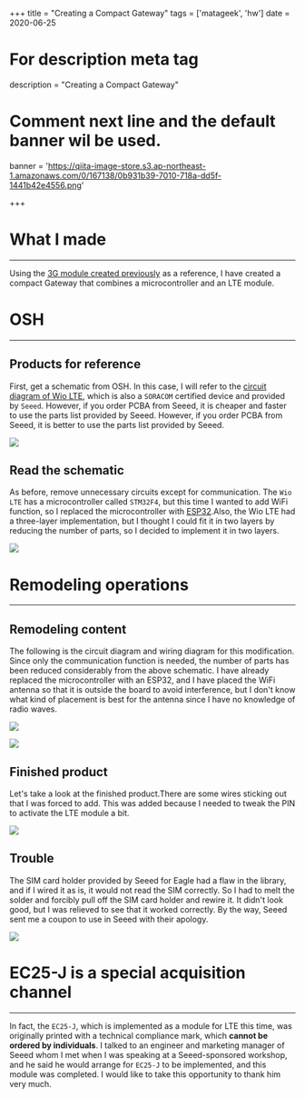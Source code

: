 +++
title = "Creating a Compact Gateway"
tags = ['matageek', 'hw']
date = 2020-06-25

# For description meta tag
description = "Creating a Compact Gateway"

# Comment next line and the default banner wil be used.
banner = 'https://qiita-image-store.s3.ap-northeast-1.amazonaws.com/0/167138/0b931b39-7010-718a-dd5f-1441b42e4556.png'

+++

# What I made
---
Using the [3G module created previously](/en/blog/compact-3g-module/) as a reference, I have created a compact Gateway that combines a microcontroller and an LTE module.

# OSH
---

## Products for reference

First, get a schematic from OSH. In this case, I will refer to the [circuit diagram of Wio LTE](https://wiki.seeedstudio.com/Wio_LTE_Cat.1/#resource), which is also a `SORACOM` certified device and provided by `Seeed`. However, if you order PCBA from Seeed, it is cheaper and faster to use the parts list provided by Seeed. However, if you order PCBA from Seeed, it is better to use the parts list provided by Seeed.

![](https://qiita-image-store.s3.ap-northeast-1.amazonaws.com/0/167138/be013c2a-44ea-5685-80b6-ce512f362d3e.png)

## Read the schematic

As before, remove unnecessary circuits except for communication. The `Wio LTE` has a microcontroller called `STM32F4`, but this time I wanted to add WiFi function, so I replaced the microcontroller with [ESP32](https://www.espressif.com/en/products/socs/esp32).Also, the Wio LTE had a three-layer implementation, but I thought I could fit it in two layers by reducing the number of parts, so I decided to implement it in two layers.

![](https://qiita-image-store.s3.ap-northeast-1.amazonaws.com/0/167138/f465b3cb-c4f8-cee5-9b40-156178dd0e87.png)

# Remodeling operations
---
## Remodeling content

The following is the circuit diagram and wiring diagram for this modification. Since only the communication function is needed, the number of parts has been reduced considerably from the above schematic. I have already replaced the microcontroller with an ESP32, and I have placed the WiFi antenna so that it is outside the board to avoid interference, but I don't know what kind of placement is best for the antenna since I have no knowledge of radio waves.

![](https://qiita-image-store.s3.ap-northeast-1.amazonaws.com/0/167138/6c3f39db-0c74-3454-c8de-9f69e457b944.png)

![](https://qiita-image-store.s3.ap-northeast-1.amazonaws.com/0/167138/39b15ca3-394e-8e31-a0e0-4e27ce5c8f31.png)

## Finished product

Let's take a look at the finished product.There are some wires sticking out that I was forced to add. This was added because I needed to tweak the PIN to activate the LTE module a bit.

![](https://qiita-image-store.s3.ap-northeast-1.amazonaws.com/0/167138/bb3ded8d-9348-0f1b-ef78-6bdc3db6c787.png)

## Trouble

The SIM card holder provided by Seeed for Eagle had a flaw in the library, and if I wired it as is, it would not read the SIM correctly. So I had to melt the solder and forcibly pull off the SIM card holder and rewire it. It didn't look good, but I was relieved to see that it worked correctly. By the way, Seeed sent me a coupon to use in Seeed with their apology.

![](https://qiita-image-store.s3.ap-northeast-1.amazonaws.com/0/167138/0b931b39-7010-718a-dd5f-1441b42e4556.png)

# EC25-J is a special acquisition channel
---

In fact, the `EC25-J`, which is implemented as a module for LTE this time, was originally printed with a technical compliance mark, which **cannot be ordered by individuals**. I talked to an engineer and marketing manager of Seeed whom I met when I was speaking at a Seeed-sponsored workshop, and he said he would arrange for `EC25-J` to be implemented, and this module was completed. I would like to take this opportunity to thank him very much.